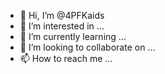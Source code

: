 - 👋 Hi, I’m @4PFKaids
- 👀 I’m interested in ...
- 🌱 I’m currently learning ...
- 💞️ I’m looking to collaborate on ...
- 📫 How to reach me ...

<!---
4PFKaids/4PFKaids is a ✨ special ✨ repository because its `README.md` (this file) appears on your GitHub profile.
You can click the Preview link to take a look at your changes.
--->
